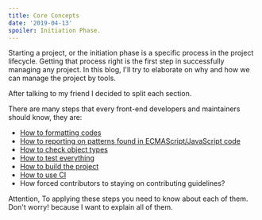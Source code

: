 ```yaml
---
title: Core Concepts
date: '2019-04-13'
spoiler: Initiation Phase.
---
```


Starting a project, or the initiation phase is a specific process in the project lifecycle. Getting that process right is the first step in successfully managing any project. In this blog, I'll try to elaborate on why and how we can manage the project by tools.

After talking to my friend I decided to split each section.

There are many steps that every front-end developers and maintainers should know, they are:
 - [How to formatting codes](https://overafaik.com/formatting-codes)
 - [How to reporting on patterns found in ECMAScript/JavaScript code](https://overafaik.com/linting-codes)
 - [How to check object types](https://overafaik.com/flow-type-check)
 - [How to test everything](https://overafaik.com/jest)
 - [How to build the project](https://overafaik.com/build-project)
 - [How to use CI](https://overafaik.com/continous-integration)
 - How forced contributors to staying on contributing guidelines?

Attention, To applying these steps you need to know about each of them. Don't worry! because I want to explain all of them.
